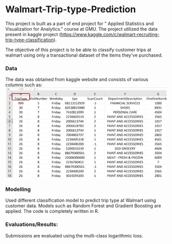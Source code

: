 # Walmart-Trip-type-Prediction
This project is built as a part of end project for " Applied Statistics and Visualization for Analytics." course at GMU. The project utilized the data present in kaggle project (https://www.kaggle.com/c/walmart-recruiting-trip-type-classification).  

The objective of this project is to be able to classify customer trips at walmart using only a transactional dataset of the items they've purchased.  

### Data
The data was obtained from kaggle website and consists of various columns such as:  
![data pic](Pics/DataSnapshot.PNG)


### Modelling
Used different classification model to predict trip type at Walmart using customer data. Models such as Random Forest and Gradient Boosting are applied. The code is completely written in R.

### Evaluations/Results:
Submissions are evaluated using the multi-class logarithmic loss.
